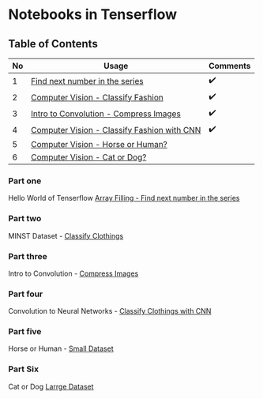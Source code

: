 # Notebooks in Tenserflow

## Table of Contents

No | Usage | Comments
------------ | ------------- |------------
1 | [Find next number in the series](#part-one) | :heavy_check_mark:
2 | [Computer Vision - Classify Fashion](#part-two) | :heavy_check_mark:
3 | [Intro to Convolution - Compress Images](#part-three) | :heavy_check_mark:
4 | [Computer Vision - Classify Fashion with CNN](#part-four) | :heavy_check_mark:
5 | [Computer Vision - Horse or Human?](#part-five) | 
6 | [Computer Vision - Cat or Dog?](#part-five) | 

### Part one

Hello World of Tenserflow [Array Filling - Find next number in the series](https://github.com/bmnidhin/tfnotes/blob/master/array_fitting.ipynb)

### Part two

MINST Dataset - [Classify Clothings](https://github.com/bmnidhin/tfnotes/blob/master/findclothing.ipynb)

### Part three

Intro to Convolution -  [Compress Images](https://github.com/bmnidhin/tfnotes/blob/master/Convolutions.ipynb)

### Part four

Convolution to Neural Networks - [Classify Clothings with CNN](https://github.com/bmnidhin/tfnotes/blob/master/fashion_convolutions.ipynb)

### Part five

Horse or Human - [Small Dataset](https://github.com/bmnidhin/tfnotes/blob/master/horse_or_human.ipynb)

### Part Six

Cat or Dog [Larrge Dataset](https://github.com/bmnidhin/tfnotes/blob/master/cat_or_dog_large_dataset.ipynb)
